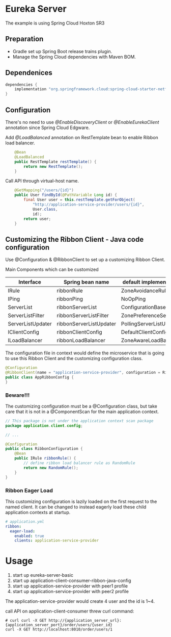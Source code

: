 # Eureka Server
The example is using Spring Cloud Hoxton SR3

## Preparation
- Gradle set up Spring Boot release trains plugin.
- Manage the Spring Cloud dependencies with Maven BOM.

## Dependenices
```groovy
dependencies {
    implementation "org.springframework.cloud:spring-cloud-starter-netflix-eureka-client"
}
```
## Configuration
There's no need to use _@EnableDiscoveryClient_ or _@EnableEurekaClient_ annotation since Spring Cloud Edgware.

Add _@LoadBalanced_ annotation on RestTemplate bean to enable Ribbon load balancer.
```java
    @Bean
    @LoadBalanced
    public RestTemplate restTemplate() {
        return new RestTemplate();
    }
```

Call API through virtual-host name.
```java
    @GetMapping("/users/{id}")
    public User findById(@PathVariable Long id) {
        final User user = this.restTemplate.getForObject(
            "http://application-service-provider/users/{id}",
            User.class, 
            id);
        return user;
    }
```

## Customizing the Ribbon Client - Java code configuration
Use @Configuration & @RibbonClient to set up a customizing Ribbon Client.

Main Components which can be customized

| Interface | Spring bean name | default implementation class |
|-----|-----|-----|
| IRule | ribbonRule | ZoneAvoidanceRule |
| IPing | ribbonPing |  NoOpPing |
| ServerList | ribbonServerList | ConfigurationBasedServerList |
| ServerListFilter | ribbonServerListFilter | ZonePreferenceServerListFilter |
| ServerListUpdater | ribbonServerListUpdater | PollingServerListUpdater |
| IClientConfig | ribbonClientConfig | DefaultClientConfigImpl |
|ILoadBalancer | ribbonLoadBalancer | ZoneAwareLoadBalancer |

The configuration file in context would define the microservice that is going to use this Ribbon Client and the customizing configuration class.
```java
@Configuration
@RibbonClient(name = "application-service-provider", configuration = RibbonConfiguration.class)
public class AppRibbonConfig {
}
```

### Beware!!!
The customizing configuration must be a @Configuration class, but take care that it is not in a @ComponentScan for the main application context.
```java
// This package is not under the application context scan package
package application.client.config;

// ...

@Configuration
public class RibbonConfiguration {
    @Bean
    public IRule ribbonRule() {
        // define ribbon load balancer rule as RandomRule
        return new RandomRule();
    }
}
```

### Ribbon Eager Load
This customizing configuration is lazily loaded on the first request to the named client. It can be changed to instead eagerly load these child application contexts at startup.
```yaml
# application.yml
ribbon:
  eager-load:
    enabled: true
    clients: application-service-provider
```

# Usage
1. start up eureka-server-basic
2. start up application-client-consumer-ribbon-java-config
3. start up application-service-provider with peer1 profile
4. start up application-service-provider with peer2 profile

The application-service-provider would create 4 user and the id is 1~4.

call API on application-client-consumer threw curl command:
```shell script
# curl curl -X GET http://{application_server_url}:{application_server_port}/order/users/{user_id}
curl -X GET http://localhost:8010/order/users/1
```